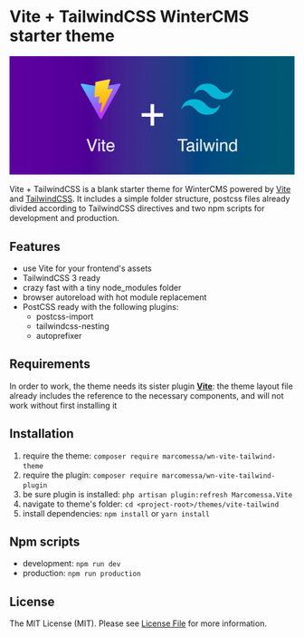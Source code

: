 # Vite + TailwindCSS WinterCMS starter theme

![alt text](https://github.com/marcomessa/wn-vite-tailwind-theme/blob/main/vite-theme.jpg?raw=true)

Vite + TailwindCSS is a blank starter theme for WinterCMS powered by [Vite](https://vitejs.dev/) and [TailwindCSS](https://tailwindcss.com/). It includes a simple folder structure, postcss files already divided according to TailwindCSS directives and two npm scripts for development and production.

## Features
- use Vite for your frontend's assets
- TailwindCSS 3 ready
- crazy fast with a tiny node_modules folder
- browser autoreload with hot module replacement
- PostCSS ready with the following plugins:
    - postcss-import
    - tailwindcss-nesting
    - autoprefixer

## Requirements
In order to work, the theme needs its sister plugin [**Vite**](https://github.com/marcomessa/wn-vite-plugin): the theme layout file already includes the reference to the necessary components, and will not work without first installing it

## Installation
1. require the theme: `composer require marcomessa/wn-vite-tailwind-theme`
2. require the plugin: `composer require marcomessa/wn-vite-tailwind-plugin`
3. be sure plugin is installed: `php artisan plugin:refresh Marcomessa.Vite`
4. navigate to theme's folder: `cd <project-root>/themes/vite-tailwind`
5. install dependencies: `npm install` or `yarn install`

## Npm scripts
- development: `npm run dev`
- production: `npm run production`

## License
The MIT License (MIT). Please see [License File](https://github.com/marcomessa/wintercms-vite-tailwind-theme/blob/master/LICENSE) for more information.

